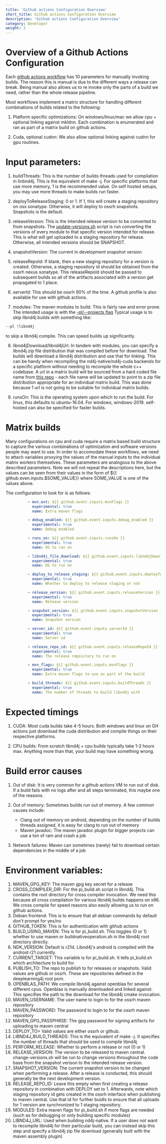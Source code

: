 ```yaml
---
title: 'Github actions Configuration Overview'
short_title: Github actions Configuration Overview
description: 'Github actions Configuration Overview'
category: Developer
weight: 3
---
```

# Overview of a Github Actions Configuration

Each [github actions workflow](https://github.com/eclipse/deeplearning4j/tree/master/.github/workflows)
has 10 parameters for manually invoking builds. The reason this is manual is due to the different ways a release can break.
Being manual also allows us to re invoke only the parts of a build we need, rather than the  whole release pipeline.

Most workflows implement a matrix structure for handling different combinations of builds related to the following:
1. Platform specific optimizations: On windows/linux/mac we allow cpu + optional linking against mkldnn. Each combination is enumerated and ran as part of a matrix build on github actions.

2. Cuda, optional cudnn: We also allow optional linking against cudnn for gpu routines.



# Input parameters:

1. buildThreads: This is the number of builds threads used for compilation in linbnd4j. This is the equivalent of make -j. For specific platforms
that use more memory, 1 is the recommended value. On self hosted setups, you may use more threads to make builds run faster.

2. deployToReleaseStaging: 0 or 1. If 1, this will create a staging repository on oss sonatype. Otherwise, it will deploy to ossrh snapshots.
Snapshots is the default.

3. releaseVersion: This is the intended release version to be converted to from snapshots. The [update-versions.sh](https://github.com/eclipse/deeplearning4j/blob/19ebc1e774c125359d672fb24103048276d417a1/update-versions.sh) script is run converting the versions of every module to that specific version intended for release.
This is what will get uploaded to a staging repository for release. Otherwise, all intended versions should be SNAPSHOT.

4. snapshotVersion: The current in development snapshot version

5. releaseRepoId: If blank, then a new staging repository for a version is created. Otherwise, a staging repository id should be obtained from the ossrh
nexus sonatype. This releaseRepoId should be passed to subsequent builds so all of the artifacts associated with a version get propagated to 1 place.

6. serverId: This should be ossrh 90% of the time. A github profile is also available for use with github actions.

7. modules: The maven modules to build. This is fairly raw and error prone. The intended usage is with the [-pl/--projects flag](https://maven.apache.org/guides/mini/guide-multiple-modules) Typical usage is to skip libnd4j builds with something like: 
```bash
--pl !libnd4j
```
to skip a libnd4j compile. This can speed builds up significantly. 

8. libnd4jDownload/libnd4jUrl: In tandem with modules, you can specify a libnd4j zip file distribution that was compiled before for download. The builds will download a libnd4j 
distribution and use that for linking. This can be handy when recompiling the nd4j-native/nd4j-cuda backends for a specific platform without needing to recompile
the whole c++ codebase. A url in a matrix build will be sourced from a hard coded file name from 
[this repo](https://github.com/KonduitAI/gh-actions-libnd4j-urls) - each file name will be updated to point to a zip file distribution appropriate for an individual matrix build. This was done because 1 url is not going to be suitable for individual matrix builds.  

9. runsOn: This is the operating system upon which to run the build. For linux, this defaults to ubuntu-16.04. For windows, windows-2019.
self-hosted can also be specified for faster builds.


# Matrix builds

Many configurations on cpu and cuda require a matrix based build structure to capture the various combinations of optimization and software versions people may want to use. In order to accomodate these workflows, we need to attach variables proxying the values of the manual inputs to the individual matrix workers themselves. These parameters are analogous to the above described parameters. Note we will not repeat the descriptions here, but the values can be seen 
from their values in the form of ${{ github.even.inputs.$SOME_VALUE}} where SOME_VALUE is one of the values above.

The configuration to look for is as follows:
```yml
          - mvn_ext: ${{ github.event.inputs.mvnFlags }}
            experimental: true
            name: Extra maven flags

          - debug_enabled: ${{ github.event.inputs.debug_enabled }}
            experimental: true
            name: Debug enabled

          - runs_on: ${{ github.event.inputs.runsOn }}
            experimental: true
            name: OS to run on

          - libnd4j_file_download: ${{ github.event.inputs.libnd4jDownload }}
            experimental: true
            name: OS to run on

          - deploy_to_release_staging: ${{ github.event.inputs.deployToReleaseStaging }}
            experimental: true
            name: Whether to deploy to release staging or not

          - release_version: ${{ github.event.inputs.releaseVersion }}
            experimental: true
            name: Release version

          - snapshot_version: ${{ github.event.inputs.snapshotVersion }}
            experimental: true
            name: Snapshot version

          - server_id: ${{ github.event.inputs.serverId }}
            experimental: true
            name: Server id

          - release_repo_id: ${{ github.event.inputs.releaseRepoId }}
            experimental: true
            name: The release repository to run on

          - mvn_flags: ${{ github.event.inputs.mvnFlags }}
            experimental: true
            name: Extra maven flags to use as part of the build

          - build_threads: ${{ github.event.inputs.buildThreads }}
            experimental: true
            name: The number of threads to build libnd4j with

```


# Expected timings

1. CUDA: Most cuda builds take 4-5 hours. Both windows and linux on GH actions just download the cuda distribution and compile things
on their respective platforms.

2. CPU builds: From scratch libnd4j + cpu builds typically take 1-2  hours max. Anything more than that, your build may have something wrong.


# Build error causes

1. Out of disk: It is very common for a github actions VM to run out of disk.  If a build fails with no logs after and
all steps terminated, this maybe one of the reasons.

2. Out of memory: Sometimes builds run out of memory. A few common causes include:
   * Clang out of memory on android, depending on the number of builds threads assigned, it is easy for clang to run out of memory
   * Maven javadoc: The maven javadoc plugin for bigger projects can use a ton of ram and crash a job

3. Network failures: Maven can sometimes (rarely) fail to download certain dependencies in the middle of a job 
 


# Environment variables:
1. MAVEN_GPG_KEY: The maven gpg key secret for a release
2. CROSS_COMPILER_DIR: For the pi_build.sh script in libnd4j. This contains the root directory
for cross compiler invocation. We need this because all cross compilation for various libnd4j builds happens
on x86. We cross compile for speed reasons also easily allowing us to run on github actions.
3. Debian frontend: This is to ensure that all debian commands by default don't prompt for yes/no
4. GITHUB_TOKEN: This is for authentication with github actions
5. BUILD_USING_MAVEN: This is for pi_build.sh. This toggles (0 or 1) whether to use maven or buildnativeoperation.sh
in the libnd4j root directory directly.
6. NDK_VERSION: Default is r21d. Libnd4j's android is compiled with the android r21 currently.
7. CURRENT_TARGET: This variable is for pi_build.sh. It tells pi_build.sh which architecture to build for.
8. PUBLISH_TO: The repo to publish to for releases or snapshots. Valid values are github or ossrh.
These are repositories defined in the deeplearning4j root pom.
9. OPENBLAS_PATH: We compile libnd4j against openblas for several different cpus. Openblas is manually downloaded and linked against. 
This specifies the path to the download for the libnd4j cmake invocation.
10. MAVEN_USERNAME: The user name to login to for the ossrh maven repository
11. MAVEN_PASSWORD: The password to login to for the ossrh maven repository
12. MAVEN_GPG_PASSPHRSE: The gpg password for signing artifacts for uploading to maven central
13. DEPLOY_TO> Valid values are either ossrh or github. 
14. LIBND4J_BUILD_THREADS: This is the equivalent of make -j. It specifies the number of threads
that should be used to compile libnd4j
15. PERFORM_RELEASE: Whether to perform a release or not (0 or 1)
16. RELEASE_VERSION: The version to be released to maven central. change-versions.sh will be run
to change versions throughout the code base from the snapshot verison to the intended release version.
17. SNAPSHOT_VERSION: The current snapshot version to be changed when performing a release.
After a release is conducted, this should generally be the next development version.
18. RELEASE_REPO_ID: Leave this empty when first creating a release repository in combination with 
DEPLOY set to 1. Afterwards, note which staging repository id gets created in the ossrh interface when publishing
to maven central. Use that id for further buidls to ensure that all uploads for 1 version are synchronized to 1 staging repository.
19. MODULES: Extra maven flags for pi_build.sh if more flags are needed (such as for debugging or only building specific modules)
20. LIBND4J_URL: Used when building nd4j-native. If a user does not want to recompile libnd4j for their particular build, you can instead
skip this step and specify a libnd4j zip file download (generally built with the maven assembly plugin)

